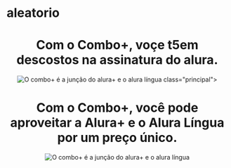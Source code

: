 # aleatorio
<header>
  <body>
      <h1>Com o Combo+, voçe t5em descostos na assinatura do alura.</h1>
    <img src="img/Combo.png" alt="O combo+ é a junção do alura+ e o alura língua"
      <section>
    class="principal">
        <h1>Com o Combo+, você pode aproveitar a Alura+ e o Alura Língua por um preço único.</h1>
        <img src="img/Combo.png" alt="O combo+ é a junção do alura+ e o alura língua">
</section>
  </body>
</header>
